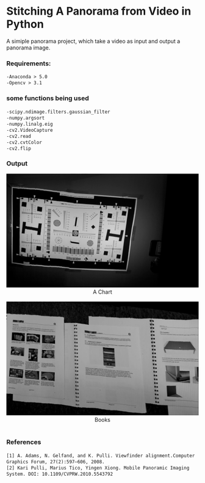 # Stitching A Panorama from Video in Python 

A simiple panorama project, which take a video as input and output a panorama image.

### Requirements:

    -Anaconda > 5.0 
    -Opencv > 3.1   

### some functions being used

    -scipy.ndimage.filters.gaussian_filter
    -numpy.argsort
    -numpy.linalg.eig
    -cv2.VideoCapture
    -cv2.read
    -cv2.cvtColor
    -cv2.flip

### Output

<center>
<img src="./output/final_pano-3(12).png" ><br>
<caption> A Chart </caption>
<br><br>
<img src="./output/final_pano-3(13).png" ><br>
<caption> Books </caption>
<br><br>
</center>

### References

    [1] A. Adams, N. Gelfand, and K. Pulli. Viewfinder alignment.Computer Graphics Forum, 27(2):597–606, 2008.
    [2] Kari Pulli, Marius Tico, Yingen Xiong. Mobile Panoramic Imaging System. DOI: 10.1109/CVPRW.2010.5543792
